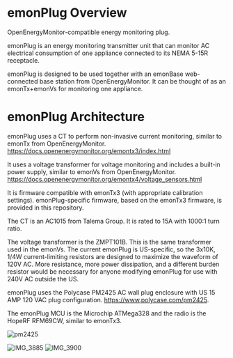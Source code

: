 # emonPlug Overview
OpenEnergyMonitor-compatible energy monitoring plug. 

emonPlug is an energy monitoring transmitter unit that can monitor AC electrical consumption of one appliance connected to its NEMA 5-15R receptacle. 

emonPlug is designed to be used together with an emonBase web-connected base station from OpenEnergyMonitor. It can be thought of as an emonTx+emonVs for monitoring one appliance.

# emonPlug Architecture
emonPlug uses a CT to perform non-invasive current monitoring, similar to emonTx from OpenEnergyMonitor. https://docs.openenergymonitor.org/emontx3/index.html

It uses a voltage transformer for voltage monitoring and includes a built-in power supply, similar to emonVs from OpenEnergyMonitor. https://docs.openenergymonitor.org/emontx4/voltage_sensors.html

It is firmware compatible with emonTx3 (with appropriate calibration settings). emonPlug-specific firmware, based on the emonTx3 firmware, is provided in this repository.

The CT is an AC1015 from Talema Group. It is rated to 15A with 1000:1 turn ratio.

The voltage transformer is the ZMPT101B. This is the same transformer used in the emonVs. The current emonPlug is US-specific, so the 3x10K, 1/4W current-limiting resistors are designed to maximize the waveform of 120V AC. More resistance, more power dissipation, and a different burden resistor would be necessary for anyone modifying emonPlug for use with 240V AC outside the US.

emonPlug uses the Polycase PM2425 AC wall plug enclosure with US 15 AMP 120 VAC plug configuration. https://www.polycase.com/pm2425.

The emonPlug MCU is the Microchip ATMega328 and the radio is the HopeRF RFM69CW, similar to emonTx3.

![pm2425](https://github.com/brandock/emonPlug/assets/17953028/2f35ab60-ba14-44eb-bf13-9e893ec02936)

![IMG_3885](https://github.com/brandock/emonPlug/assets/17953028/8c611282-87d1-4add-9055-7dc4890a0534)
![IMG_3900](https://github.com/brandock/emonPlug/assets/17953028/7241f270-b041-430c-9e75-b5aa29b76e3c)
